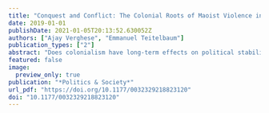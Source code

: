 ```yaml
---
title: "Conquest and Conflict: The Colonial Roots of Maoist Violence in India"
date: 2019-01-01
publishDate: 2021-01-05T20:13:52.630052Z
authors: ["Ajay Verghese", "Emmanuel Teitelbaum"]
publication_types: ["2"]
abstract: "Does colonialism have long-term effects on political stability? This question is addressed in a study of India’s Naxalite insurgency, a Maoist rebellion characterized by its left-wing proponents as having roots in the colonial period. The article highlights three mechanisms linking colonialism with contemporary Naxalite violence—land inequality, discriminatory policies toward low-caste and tribal groups, and upper-caste-dominated administrative institutions. It analyzes how the degree of British influence relates to Naxalite conflict in 589 districts from 1980 to 2011. A positive association is found between British influence and the strength of the Naxalite rebellion across all of India, within both the “Red Corridor” region and former princely states. The results are robust to a coarsened exact matching analysis and a wide array of robustness checks. The findings call into question whether the supposedly beneficial administrative and institutional legacies of colonialism can be evaluated without reference to their social costs."
featured: false
image:
  preview_only: true
publication: "*Politics & Society*"
url_pdf: "https://doi.org/10.1177/0032329218823120"
doi: "10.1177/0032329218823120"
---
```


